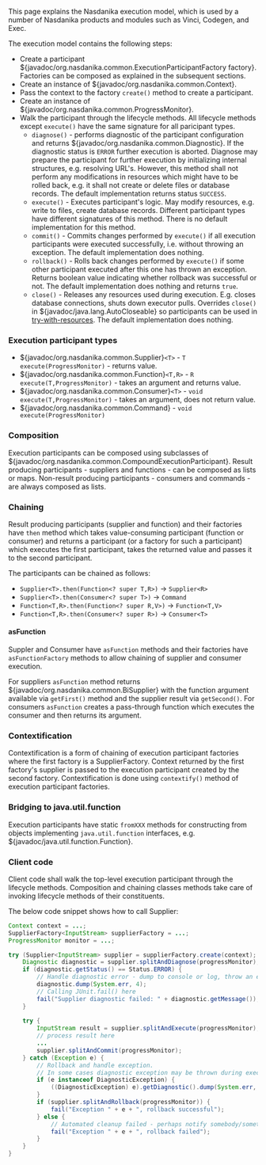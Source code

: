 This page explains the Nasdanika execution model, which is used by a number of Nasdanika products and modules such as Vinci, Codegen, and Exec.

The execution model contains the following steps:

* Create a participant ${javadoc/org.nasdanika.common.ExecutionParticipantFactory factory}. Factories can be composed as explained in the subsequent sections.
* Create an instance of ${javadoc/org.nasdanika.common.Context}.
* Pass the context to the factory ``create()`` method to create a participant.
* Create an instance of ${javadoc/org.nasdanika.common.ProgressMonitor}.
* Walk the participant through the lifecycle methods. All lifecycle methods except ``execute()`` have the same signature for all paricipant types. 
    * ``diagnose()`` - performs diagnostic of the participant configuration and returns ${javadoc/org.nasdanika.common.Diagnostic}. If the diagnostic status is ``ERROR`` further execution is aborted. Diagnose may prepare the participant for further execution by initializing internal structures, e.g. resolving URL's. However, this method shall not perform any modifications in resources which might have to be rolled back, e.g. it shall not create or delete files or database records. The default implementation returns status ``SUCCESS``.
    * ``execute()`` - Executes participant's logic. May modify resources, e.g. write to files, create database records. Different participant types have different signatures of this method. There is no default implementation for this method.
    * ``commit()`` - Commits changes performed by ``execute()`` if all execution participants were executed successfully, i.e. without throwing an exception. The default implementation does nothing.
    * ``rollback()`` - Rolls back changes performed by ``execute()`` if some other participant executed after this one has thrown an exception. Returns boolean value indicating whether rollback was successful or not. The default implementation does nothing and returns ``true``.
    * ``close()`` - Releases any resources used during execution. E.g. closes database connections, shuts down executor pulls. Overrides ``close()`` in ${javadoc/java.lang.AutoCloseable} so participants can be used in [try-with-resources](https://docs.oracle.com/javase/tutorial/essential/exceptions/tryResourceClose.html). The default implementation does nothing.  
    
### Execution participant types

* ${javadoc/org.nasdanika.common.Supplier}``<T>`` - ``T execute(ProgressMonitor)`` - returns value.      
* ${javadoc/org.nasdanika.common.Function}``<T,R>`` - ``R execute(T,ProgressMonitor)`` - takes an argument and returns value.     
* ${javadoc/org.nasdanika.common.Consumer}``<T>`` - ``void execute(T,ProgressMonitor)`` - takes an argument, does not return value.      
* ${javadoc/org.nasdanika.common.Command} - ``void execute(ProgressMonitor)``      

### Composition

Execution participants can be composed using subclasses of ${javadoc/org.nasdanika.common.CompoundExecutionParticipant}.
Result producing participants - suppliers and functions - can be composed as lists or maps.
Non-result producing participants - consumers and commands - are always composed as lists. 

### Chaining

Result producing participants (supplier and function) and their factories have ``then`` method which takes value-consuming participant (function or consumer) and returns a participant (or a factory for such a participant) which executes the first participant, takes the returned value and passes it to the second participant. 

The participants can be chained as follows:

* ``Supplier<T>.then(Function<? super T,R>)`` -> ``Supplier<R>``
* ``Supplier<T>.then(Consumer<? super T>)`` -> ``Command``
* ``Function<T,R>.then(Function<? super R,V>)`` -> ``Function<T,V>``
* ``Function<T,R>.then(Consumer<? super R>)`` -> ``Consumer<T>``

#### asFunction

Suppler and Consumer have ``asFunction`` methods and their factories have ``asFunctionFactory`` methods to allow chaining of supplier and consumer execution.

For suppliers ``asFunction`` method returns ${javadoc/org.nasdanika.common.BiSupplier} with the function argument available via ``getFirst()`` method and the supplier result via ``getSecond()``.
For consumers ``asFunction`` creates a pass-through function which executes the consumer and then returns its argument.

### Contextification

Contextification is a form of chaining of execution participant factories where the first factory is a SupplierFactory<Context>. Context returned by the first factory's supplier is passed to the execution participant created by the second factory. 
Contextification is done using ``contextify()`` method of execution participant factories.

### Bridging to java.util.function

Execution participants have static ``fromXXX`` methods for constructing from objects implementing ``java.util.function`` interfaces, e.g. ${javadoc/java.util.function.Function}.  

### Client code

Client code shall walk the top-level execution participant through the lifecycle methods. Composition and chaining classes methods take care of invoking lifecycle methods of their constituents.

The below code snippet shows how to call Supplier<InputStream>: 

```java
Context context = ...;		
SupplierFactory<InputStream> supplierFactory = ...;
ProgressMonitor monitor = ...;

try (Supplier<InputStream> supplier = supplierFactory.create(context); ProgressMonitor progressMonitor = monitor.split("Calling " + supplier.name(), 3 * supplier.size())) {
	Diagnostic diagnostic = supplier.splitAndDiagnose(progressMonitor);
	if (diagnostic.getStatus() == Status.ERROR) {
		// Handle diagnostic error - dump to console or log, throw an exception or return error code or status.
		diagnostic.dump(System.err, 4);
		// Calling JUnit.fail() here
		fail("Supplier diagnostic failed: " + diagnostic.getMessage());
	}
			
	try {
		InputStream result = supplier.splitAndExecute(progressMonitor);
		// process result here
		...
		supplier.splitAndCommit(progressMonitor);						
	} catch (Exception e) {
		// Rollback and handle exception. 
		// In some cases diagnostic exception may be thrown during execution.
		if (e instanceof DiagnosticException) {
			((DiagnosticException) e).getDiagnostic().dump(System.err, 4);
		}
		if (supplier.splitAndRollback(progressMonitor)) {
			fail("Exception " + e + ", rollback successful");
		} else {
			// Automated cleanup failed - perhaps notify somebody/something to performs manual/external cleanup
			fail("Exception " + e + ", rollback failed");						
		}
	}
}
``` 